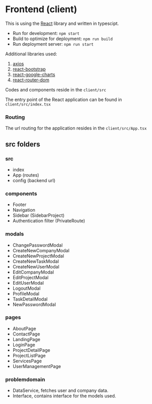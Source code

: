 # Frontend (client)

This is using the [React](https://react.dev/) library and written in typescipt.

- Run for development: `npm start`
- Build to optimize for deployment: `npm run build`
- Run deployment server: `npm run start`

Additional libraries used:

1. [axios](https://axios-http.com/docs/intro)
3. [react-bootstrap](https://react-bootstrap.netlify.app/docs/getting-started/introduction)
4. [react-google-charts](https://www.react-google-charts.com/)
5. [react-router-dom](https://reactrouter.com/en/main/start/overview)

Codes and components reside in the `client/src`

The entry point of the React application can be found in `client/src/index.tsx`

### Routing

The url routing for the application resides in the `client/src/App.tsx`

## src folders

### src

- index
- App (routes)
- config (backend url)

### components

- Footer
- Navigation
- Sidebar (SidebarProject)
- Authentication filter (PrivateRoute)

### modals

- ChangePasswordModal
- CreateNewCompanyModal
- CreateNewProjectModal
- CreateNewTaskModal
- CreateNewUserModal
- EditCompanyModal
- EditProjectModal
- EditUserModal
- LogoutModal
- ProfileModal
- TaskDetailModal
- NewPasswordModal

### pages

- AboutPage
- ContactPage
- LandingPage
- LoginPage
- ProjectDetailPage
- ProjectListPage
- ServicesPage
- UserManagementPage

### problemdomain

- DataService, fetches user and company data.
- Interface, contains interface for the models used.